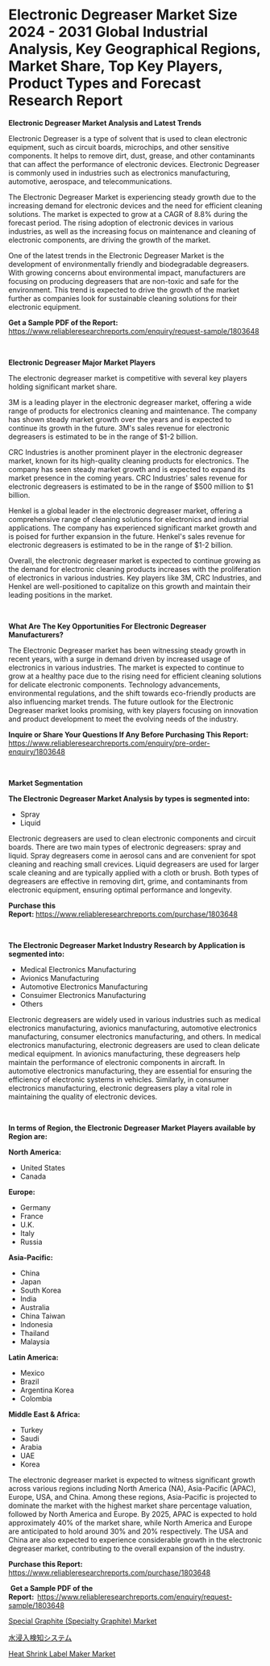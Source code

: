 <p><h1>Electronic Degreaser Market Size 2024 - 2031 Global Industrial Analysis, Key Geographical Regions, Market Share, Top Key Players, Product Types and Forecast Research Report</h1></p><p><strong>Electronic Degreaser Market Analysis and Latest Trends</strong></p>
<p><p>Electronic Degreaser is a type of solvent that is used to clean electronic equipment, such as circuit boards, microchips, and other sensitive components. It helps to remove dirt, dust, grease, and other contaminants that can affect the performance of electronic devices. Electronic Degreaser is commonly used in industries such as electronics manufacturing, automotive, aerospace, and telecommunications.</p><p>The Electronic Degreaser Market is experiencing steady growth due to the increasing demand for electronic devices and the need for efficient cleaning solutions. The market is expected to grow at a CAGR of 8.8% during the forecast period. The rising adoption of electronic devices in various industries, as well as the increasing focus on maintenance and cleaning of electronic components, are driving the growth of the market.</p><p>One of the latest trends in the Electronic Degreaser Market is the development of environmentally friendly and biodegradable degreasers. With growing concerns about environmental impact, manufacturers are focusing on producing degreasers that are non-toxic and safe for the environment. This trend is expected to drive the growth of the market further as companies look for sustainable cleaning solutions for their electronic equipment.</p></p>
<p><strong>Get a Sample PDF of the Report:&nbsp;</strong> <a href="https://www.reliableresearchreports.com/enquiry/request-sample/1803648">https://www.reliableresearchreports.com/enquiry/request-sample/1803648</a></p>
<p>&nbsp;</p>
<p><strong>Electronic Degreaser Major Market Players</strong></p>
<p><p>The electronic degreaser market is competitive with several key players holding significant market share. </p><p>3M is a leading player in the electronic degreaser market, offering a wide range of products for electronics cleaning and maintenance. The company has shown steady market growth over the years and is expected to continue its growth in the future. 3M's sales revenue for electronic degreasers is estimated to be in the range of $1-2 billion.</p><p>CRC Industries is another prominent player in the electronic degreaser market, known for its high-quality cleaning products for electronics. The company has seen steady market growth and is expected to expand its market presence in the coming years. CRC Industries' sales revenue for electronic degreasers is estimated to be in the range of $500 million to $1 billion.</p><p>Henkel is a global leader in the electronic degreaser market, offering a comprehensive range of cleaning solutions for electronics and industrial applications. The company has experienced significant market growth and is poised for further expansion in the future. Henkel's sales revenue for electronic degreasers is estimated to be in the range of $1-2 billion.</p><p>Overall, the electronic degreaser market is expected to continue growing as the demand for electronic cleaning products increases with the proliferation of electronics in various industries. Key players like 3M, CRC Industries, and Henkel are well-positioned to capitalize on this growth and maintain their leading positions in the market.</p></p>
<p>&nbsp;</p>
<p><strong>What Are The Key Opportunities For Electronic Degreaser Manufacturers?</strong></p>
<p><p>The Electronic Degreaser market has been witnessing steady growth in recent years, with a surge in demand driven by increased usage of electronics in various industries. The market is expected to continue to grow at a healthy pace due to the rising need for efficient cleaning solutions for delicate electronic components. Technology advancements, environmental regulations, and the shift towards eco-friendly products are also influencing market trends. The future outlook for the Electronic Degreaser market looks promising, with key players focusing on innovation and product development to meet the evolving needs of the industry.</p></p>
<p><strong>Inquire or Share Your Questions If Any Before Purchasing This Report:</strong> <a href="https://www.reliableresearchreports.com/enquiry/pre-order-enquiry/1803648">https://www.reliableresearchreports.com/enquiry/pre-order-enquiry/1803648</a></p>
<p>&nbsp;</p>
<p><strong>Market Segmentation</strong></p>
<p><strong>The Electronic Degreaser Market Analysis by types is segmented into:</strong></p>
<p><ul><li>Spray</li><li>Liquid</li></ul></p>
<p><p>Electronic degreasers are used to clean electronic components and circuit boards. There are two main types of electronic degreasers: spray and liquid. Spray degreasers come in aerosol cans and are convenient for spot cleaning and reaching small crevices. Liquid degreasers are used for larger scale cleaning and are typically applied with a cloth or brush. Both types of degreasers are effective in removing dirt, grime, and contaminants from electronic equipment, ensuring optimal performance and longevity.</p></p>
<p><strong>Purchase this Report:&nbsp;</strong><a href="https://www.reliableresearchreports.com/purchase/1803648">https://www.reliableresearchreports.com/purchase/1803648</a></p>
<p>&nbsp;</p>
<p><strong>The Electronic Degreaser Market Industry Research by Application is segmented into:</strong></p>
<p><ul><li>Medical Electronics Manufacturing</li><li>Avionics Manufacturing</li><li>Automotive Electronics Manufacturing</li><li>Consuimer Electronics Manufacturing</li><li>Others</li></ul></p>
<p><p>Electronic degreasers are widely used in various industries such as medical electronics manufacturing, avionics manufacturing, automotive electronics manufacturing, consumer electronics manufacturing, and others. In medical electronics manufacturing, electronic degreasers are used to clean delicate medical equipment. In avionics manufacturing, these degreasers help maintain the performance of electronic components in aircraft. In automotive electronics manufacturing, they are essential for ensuring the efficiency of electronic systems in vehicles. Similarly, in consumer electronics manufacturing, electronic degreasers play a vital role in maintaining the quality of electronic devices.</p></p>
<p>&nbsp;</p>
<p><strong>In terms of Region, the Electronic Degreaser Market Players available by Region are:</strong></p>
<p>
    <p> <strong> North America: </strong>
        <ul>
            <li>United States</li>
            <li>Canada</li>
        </ul>
        </p> 
    <p> <strong> Europe: </strong>
        <ul>
            <li>Germany</li>
            <li>France</li>
            <li>U.K.</li>
            <li>Italy</li>
            <li>Russia</li>
        </ul>
        </p> 
    <p> <strong> Asia-Pacific: </strong>
        <ul>
            <li>China</li>
            <li>Japan</li>
            <li>South Korea</li>
            <li>India</li>
            <li>Australia</li>
            <li>China Taiwan</li>
            <li>Indonesia</li>
            <li>Thailand</li>
            <li>Malaysia</li>
        </ul>
        </p> 
    <p> <strong> Latin America: </strong>
        <ul>
            <li>Mexico</li>
            <li>Brazil</li>
            <li>Argentina Korea</li>
            <li>Colombia</li>
        </ul>
        </p> 
    <p> <strong> Middle East & Africa: </strong>
        <ul>
            <li>Turkey</li>
            <li>Saudi</li>
            <li>Arabia</li>
            <li>UAE</li>
            <li>Korea</li>
        </ul>
    </p>
    </p>
<p><p>The electronic degreaser market is expected to witness significant growth across various regions including North America (NA), Asia-Pacific (APAC), Europe, USA, and China. Among these regions, Asia-Pacific is projected to dominate the market with the highest market share percentage valuation, followed by North America and Europe. By 2025, APAC is expected to hold approximately 40% of the market share, while North America and Europe are anticipated to hold around 30% and 20% respectively. The USA and China are also expected to experience considerable growth in the electronic degreaser market, contributing to the overall expansion of the industry.</p></p>
<p><strong>Purchase this Report: </strong><a href="https://www.reliableresearchreports.com/purchase/1803648">https://www.reliableresearchreports.com/purchase/1803648</a></p>
<p>&nbsp;<strong>Get a Sample PDF of the Report:&nbsp;&nbsp;</strong><a href="https://www.reliableresearchreports.com/enquiry/request-sample/1803648">https://www.reliableresearchreports.com/enquiry/request-sample/1803648</a></p>
<p><strong></strong></p>
<p><p><a href="https://view.publitas.com/reportprime-1/special-graphite-specialty-graphite-market-research-report-provides-critical-insights-that-can-help-shape-business-development-and-investment-strategies/">Special Graphite (Specialty Graphite) Market</a></p><p><a href="https://medium.com/@royfoote921/%E6%B0%B4%E4%B8%AD%E6%B5%B8%E5%85%A5%E6%A4%9C%E5%87%BA%E3%82%B7%E3%82%B9%E3%83%86%E3%83%A0%E3%81%AE%E5%B8%82%E5%A0%B4%E5%8B%95%E5%90%91%E3%81%A8%E5%B8%82%E5%A0%B4%E5%88%86%E6%9E%90%E3%81%AF-2024%E5%B9%B4%E3%81%8B%E3%82%892031%E5%B9%B4%E3%81%BE%E3%81%A7%E3%81%AE%E6%9C%9F%E9%96%93%E3%81%AB%E4%BA%88%E6%B8%AC%E3%81%95%E3%82%8C%E3%81%A6%E3%81%84%E3%81%BE%E3%81%99-d872961bbad1">水浸入検知システム</a></p><p><a href="https://view.publitas.com/reportprime-1/heat-shrink-label-maker-market-size-and-growth-market-segmentation-regional-and-country-breakdowns-and-market-trends-for-period-from-2024-2031/">Heat Shrink Label Maker Market</a></p></p>